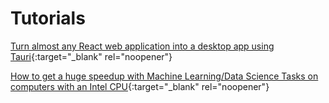 # Tutorials

[Turn almost any React web application into a desktop app using Tauri](reactTauri.md){:target="_blank" rel="noopener"}

[How to get a huge speedup with Machine Learning/Data Science Tasks on computers with an Intel CPU](intelPython.md){:target="_blank" rel="noopener"}
